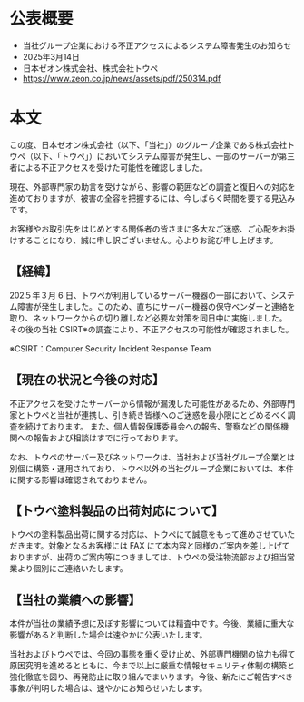 # 公表概要
- 当社グループ企業における不正アクセスによるシステム障害発生のお知らせ
- 2025年3月14日
- 日本ゼオン株式会社、株式会社トウペ
- https://www.zeon.co.jp/news/assets/pdf/250314.pdf

# 本文
この度、日本ゼオン株式会社（以下、「当社」）のグループ企業である株式会社トウペ（以下、「トウペ」）においてシステム障害が発生し、一部のサーバーが第三者による不正アクセスを受けた可能性を確認しました。

現在、外部専門家の助言を受けながら、影響の範囲などの調査と復旧への対応を進めておりますが、被害の全容を把握するには、今しばらく時間を要する見込みです。

お客様やお取引先をはじめとする関係者の皆さまに多大なご迷惑、ご心配をお掛けすることになり、誠に申し訳ございません。心よりお詫び申し上げます。

## 【経緯】
202５年３月 6 日、トウペが利用しているサーバー機器の一部において、システム障害が発生しました。このため、直ちにサーバー機器の保守ベンダーと連絡を取り、ネットワークからの切り離しなど必要な対策を同日中に実施しました。 その後の当社 CSIRT※の調査により、不正アクセスの可能性が確認されました。

※CSIRT：Computer Security Incident Response Team

## 【現在の状況と今後の対応】
不正アクセスを受けたサーバーから情報が漏洩した可能性があるため、外部専門家とトウペと当社が連携し、引き続き皆様へのご迷惑を最小限にとどめるべく調査を続けております。 また、個人情報保護委員会への報告、警察などの関係機関への報告および相談はすでに行っております。

なお、トウペのサーバー及びネットワークは、当社および当社グループ企業とは別個に構築・運用されており、トウペ以外の当社グループ企業においては、本件に関する影響は確認されておりません。

## 【トウペ塗料製品の出荷対応について】
トウペの塗料製品出荷に関する対応は、トウペにて誠意をもって進めさせていただきます。対象となるお客様には FAX にて本内容と同様のご案内を差し上げておりますが、出荷のご案内等につきましては、トウペの受注物流部および担当営業より個別にご連絡いたします。

## 【当社の業績への影響】
本件が当社の業績予想に及ぼす影響については精査中です。今後、業績に重大な影響があると判断した場合は速やかに公表いたします。

当社およびトウペでは、今回の事態を重く受け止め、外部専門機関の協力も得て原因究明を進めるとともに、今まで以上に厳重な情報セキュリティ体制の構築と強化徹底を図り、再発防止に取り組んでまいります。今後、新たにご報告すべき事象が判明した場合は、速やかにお知らせいたします。
